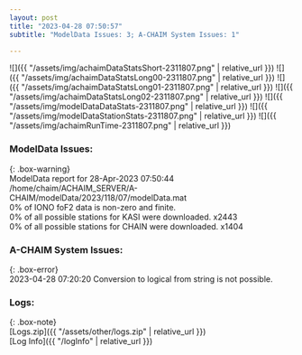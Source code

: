 ```yaml
---
layout: post
title: "2023-04-28 07:50:57"
subtitle: "ModelData Issues: 3; A-CHAIM System Issues: 1"

---
```


![]({{ "/assets/img/achaimDataStatsShort-2311807.png" | relative_url }})
![]({{ "/assets/img/achaimDataStatsLong00-2311807.png" | relative_url }})
![]({{ "/assets/img/achaimDataStatsLong01-2311807.png" | relative_url }})
![]({{ "/assets/img/achaimDataStatsLong02-2311807.png" | relative_url }})
![]({{ "/assets/img/modelDataDataStats-2311807.png" | relative_url }})
![]({{ "/assets/img/modelDataStationStats-2311807.png" | relative_url }})
![]({{ "/assets/img/achaimRunTime-2311807.png" | relative_url }})


### ModelData Issues:  
  
{: .box-warning}  
 ModelData report for 28-Apr-2023 07:50:44   
 /home/chaim/ACHAIM_SERVER/A-CHAIM/modelData/2023/118/07/modelData.mat   
 0% of IONO foF2 data is non-zero and finite.   
 0% of all possible stations for KASI were downloaded. x2443   
 0% of all possible stations for CHAIN were downloaded. x1404   
  
### A-CHAIM System Issues:  
  
{: .box-error}  
2023-04-28 07:20:20 Conversion to logical from string is not possible.  

### Logs:  
  
{: .box-note}  
[Logs.zip]({{ "/assets/other/logs.zip" | relative_url }})  
[Log Info]({{ "/logInfo" | relative_url }})  
